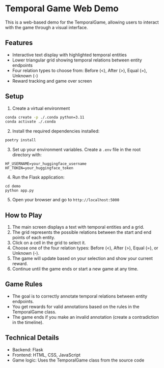 # Temporal Game Web Demo

This is a web-based demo for the TemporalGame, allowing users to interact with the game through a visual interface.

## Features

- Interactive text display with highlighted temporal entities
- Lower triangular grid showing temporal relations between entity endpoints
- Four relation types to choose from: Before (<), After (>), Equal (=), Unknown (-)
- Reward tracking and game over screen

## Setup

1. Create a virtual environment
```sh
conda create -p ./.conda python=3.11
conda activate ./.conda
```

2. Install the required dependencies installed:
```sh
poetry install

```

3. Set up your environment variables. Create a `.env` file in the root directory with:
```
HF_USERNAME=your_huggingface_username
HF_TOKEN=your_huggingface_token
```

4. Run the Flask application:
```
cd demo
python app.py
```

5. Open your browser and go to `http://localhost:5000`

## How to Play

1. The main screen displays a text with temporal entities and a grid.
2. The grid represents the possible relations between the start and end points of each entity.
3. Click on a cell in the grid to select it.
4. Choose one of the four relation types: Before (<), After (>), Equal (=), or Unknown (-).
5. The game will update based on your selection and show your current reward.
6. Continue until the game ends or start a new game at any time.

## Game Rules

- The goal is to correctly annotate temporal relations between entity endpoints.
- You get rewards for valid annotations based on the rules in the TemporalGame class.
- The game ends if you make an invalid annotation (create a contradiction in the timeline).

## Technical Details

- Backend: Flask
- Frontend: HTML, CSS, JavaScript
- Game logic: Uses the TemporalGame class from the source code
